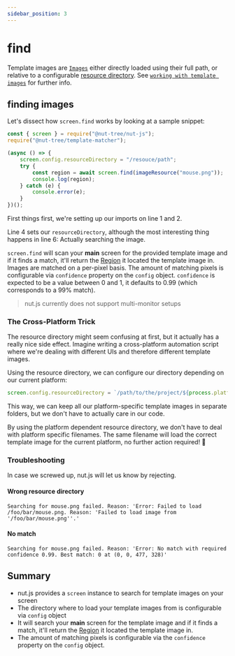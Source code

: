 ```yaml
---
sidebar_position: 3
---
```


# find

Template images are [`Images`](../datatypes/image.md) either directly loaded using their full path, or relative to a configurable [resource directory](https://nut-tree.github.io/apidoc/classes/screen.html#config.resourcedirectory).
See [`working with template images`](template-images.md#working-with-template-images) for further info.

## finding images

Let's dissect how `screen.find` works by looking at a sample snippet:

```js {1,2,4,6}
const { screen } = require("@nut-tree/nut-js");
require("@nut-tree/template-matcher");

(async () => {
    screen.config.resourceDirectory = "/resouce/path";
    try {
        const region = await screen.find(imageResource("mouse.png"));
        console.log(region);
    } catch (e) {
        console.error(e);
    }
})();
```

First things first, we're setting up our imports on line 1 and 2.

Line 4 sets our `resourceDirectory`, although the most interesting thing happens in line 6: Actually searching the image.

`screen.find` will scan your **main** screen for the provided template image and if it finds a match, it'll return the [Region](https://nut-tree.github.io/apidoc/classes/region.html) it located the template image in.
Images are matched on a per-pixel basis.
The amount of matching pixels is configurable via `confidence` property on the `config` object.
`confidence` is expected to be a value between 0 and 1, it defaults to 0.99 (which corresponds to a 99% match).

> nut.js currently does not support multi-monitor setups

### The Cross-Platform Trick

The resource directory might seem confusing at first, but it actually has a really nice side effect.
Imagine writing a cross-platform automation script where we're dealing with different UIs and therefore different template images.

Using the resource directory, we can configure our directory depending on our current platform:

```js
screen.config.resourceDirectory = `/path/to/the/project/${process.platform}`;
```

This way, we can keep all our platform-specific template images in separate folders, but we don't have to actually care in our code.

By using the platform dependent resource directory, we don't have to deal with platform specific filenames.
The same filename will load the correct template image for the current platform, no further action required! 💪

### Troubleshooting

In case we screwed up, nut.js will let us know by rejecting.

#### Wrong resource directory

`Searching for mouse.png failed. Reason: 'Error: Failed to load /foo/bar/mouse.png. Reason: 'Failed to load image from '/foo/bar/mouse.png''.'`

#### No match

`Searching for mouse.png failed. Reason: 'Error: No match with required confidence 0.99. Best match: 0 at (0, 0, 477, 328)'`

## Summary

- nut.js provides a `screen` instance to search for template images on your screen
- The directory where to load your template images from is configurable via `config` object
- It will search your **main** screen for the template image and if it finds a match, it'll return the [Region](https://nut-tree.github.io/apidoc/classes/region.html) it located the template image in.
- The amount of matching pixels is configurable via the `confidence` property on the `config` object.
